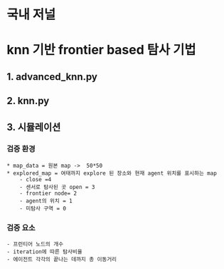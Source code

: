 # 국내 저널 

# knn 기반 frontier based 탐사 기법

## 1. advanced_knn.py


## 2. knn.py

## 
## 3. 시뮬레이션


### 검증 환경
    * map_data = 원본 map ->  50*50
    * explored_map = 여태까지 explore 된 장소와 현재 agent 위치를 표시하는 map
        - close =4
        - 센서로 탐사된 곳 open = 3
        - frontier node= 2
        - agent의 위치 = 1
        - 미탐사 구역 = 0
### 검증 요소
    - 프런티어 노드의 개수
    - iteration에 따른 탐사비율
    - 에이전트 각각의 끝나는 데까지 총 이동거리

